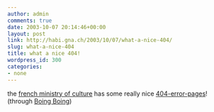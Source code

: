 ```yaml
---
author: admin
comments: true
date: 2003-10-07 20:14:46+00:00
layout: post
link: http://habi.gna.ch/2003/10/07/what-a-nice-404/
slug: what-a-nice-404
title: what a nice 404!
wordpress_id: 300
categories:
- none
---
```


the [french ministry of culture](http://www.culture.gouv.fr/) has some really nice [404-error-pages](http://www.culture.gouv.fr/culture/actualites/politique/pagsi/)!
(through [Boing Boing](http://boingboing.net/))
